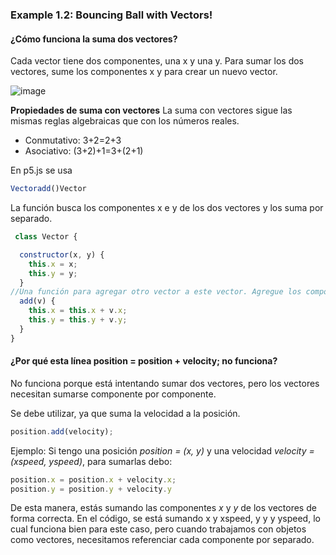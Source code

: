 ### Example 1.2: Bouncing Ball with Vectors!

#### ¿Cómo funciona la suma dos vectores?

Cada vector tiene dos componentes, una x y una y. Para sumar los dos vectores, sume los componentes x y para crear un nuevo vector. 

![image](https://github.com/user-attachments/assets/15b46ff8-bcf0-47ba-a065-61df42322fa5)

**Propiedades de suma con vectores** 
La suma con vectores sigue las mismas reglas algebraicas que con los números reales.
- Conmutativo: 
3+2=2+3
- Asociativo: 
(3+2)+1=3+(2+1)

En p5.js se usa 
```js
Vectoradd()Vector
```
La función busca los componentes x e y de los dos vectores y los suma por separado.
```js
 class Vector {

  constructor(x, y) {
    this.x = x;
    this.y = y;
  }
//Una función para agregar otro vector a este vector. Agregue los componentes x y los componentes y por separado.
  add(v) {
    this.x = this.x + v.x;
    this.y = this.y + v.y;
  }
}
```

#### ¿Por qué esta línea position = position + velocity; no funciona?

No funciona porque está intentando sumar dos vectores, pero los vectores necesitan sumarse componente por componente.

Se debe utilizar, ya que suma la velocidad a la posición.
```js
position.add(velocity);
```
Ejemplo: 
Si tengo una posición *position = (x, y)* y una velocidad *velocity = (xspeed, yspeed)*, para sumarlas debo:
```js
position.x = position.x + velocity.x;
position.y = position.y + velocity.y
```
De esta manera, estás sumando las componentes *x* y *y* de los vectores de forma correcta. En el código, se está sumando x y xspeed, y y y yspeed, lo cual funciona bien para este caso, pero cuando trabajamos con objetos como vectores, necesitamos referenciar cada componente por separado.
